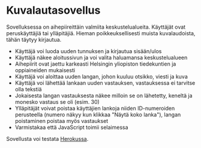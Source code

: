 # Kuvalautasovellus
Sovelluksessa on aihepiireittäin valmiita keskustelualueita. Käyttäjät ovat peruskäyttäjiä tai ylläpitäjiä. Hieman poikkeuksellisesti muista kuvalaudoista, tähän täytyy kirjautua.

- Käyttäjä voi luoda uuden tunnuksen ja kirjautua sisään/ulos
- Käyttäjä näkee aloitussivun ja voi valita haluamansa keskustelualueen
- Aihepiirit ovat jaettu karkeasti Helsingin yliopiston tiedekuntien ja oppiaineiden mukaisesti
- Käyttäjä voi aloittaa uuden langan, johon kuuluu otsikko, viesti ja kuva
- Käyttäjä voi lähettää lankaan uuden vastauksen, vastauksessa ei tarvitse olla tekstiä
- Jokaisesta langan vastauksesta näkee milloin se on lähetetty, keneltä ja monesko vastaus se oli (esim. 30)
- Ylläpitäjät voivat poistaa käyttäjien lankoja niiden ID-numeroiden perusteella (numero näkyy kun klikkaa "Näytä koko lanka"), langan poistaminen poistaa myös vastaukset
- Varmistakaa että JavaScript toimii selaimessa

Sovellusta voi testata [Herokussa](https://tsoha-imageboard.herokuapp.com/).
